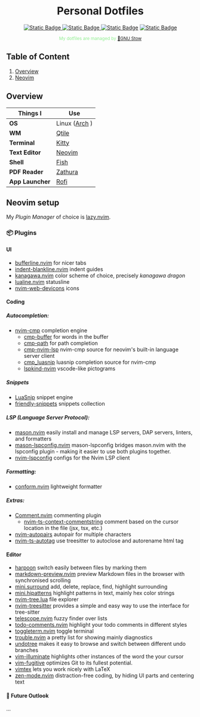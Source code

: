 <div align="center">

# Personal Dotfiles
<a href="https://docs.qtile.org"> ![Static Badge](https://img.shields.io/badge/QTILE-blue?style=for-the-badge) </a>
<a href="https://sw.kovidgoyal.net/kitty/"> ![Static Badge](https://img.shields.io/badge/KITTY-gray?style=for-the-badge)
<a href="https://github.com/tmux/tmux/wiki"> ![Static Badge](https://img.shields.io/badge/tmux-%2325C2A0?style=for-the-badge)</a>
<a href="https://neovim.io"> ![Static Badge](https://img.shields.io/badge/NEOVIM-%235FD700?style=for-the-badge)</a>
<p><sup style="color: #90EE90;">My dotfiles are managed by <a href="https://www.gnu.org/software/stow/"> 🐂GNU Stow</a> </sup></p>

</div>


## Table of Content

1. [Overview](#overview)
2. [Neovim](#neovim)

## Overview <a name="overview"></a>
| Things I   | Use    |
|--------------- | --------------- |
| **OS**   | Linux ([Arch](https://archlinux.org/) )   |
| **WM**   | [Qtile](./config/qtile/.config/qtile/)   |
| **Terminal**   | [ Kitty ](./config/kitty/.config/kitty/kitty.conf)   |
| **Text Editor**   | [ Neovim ](./config/nvim/.config/nvim/)   |
| **Shell**   | [ Fish ](./config/fish/.config/fish/)   |
| **PDF Reader**   |  [ Zathura ](./config/zathura/.config/zathura/zathurarc)  |
| **App Launcher**   |  [ Rofi ](./config/rofi/.config/rofi/)  |


## Neovim setup <a name="neovim"></a>
My *Plugin Manager* of choice is [lazy.nvim](https://github.com/folke/lazy.nvim).
### 📦 Plugins
#### UI
- [bufferline.nvim](https://github.com/akinsho/bufferline.nvim) for nicer tabs
- [indent-blankline.nvim](https://github.com/lukas-reineke/indent-blankline.nvim)
indent guides
- [kanagawa.nvim](https://github.com/rebelot/kanagawa.nvim) color scheme of
choice, precisely *kanagawa dragon*
- [lualine.nvim](https://github.com/nvim-lualine/lualine.nvim) statusline
- [nvim-web-devicons](https://github.com/nvim-tree/nvim-web-devicons) icons

#### Coding
##### Autocompletion:
- [nvim-cmp](https://github.com/hrsh7th/nvim-cmp) completion engine
    - [cmp-buffer](https://github.com/hrsh7th/cmp-buffer) for words in the buffer
    - [cmp-path](https://github.com/hrsh7th/cmp-path) for path completion
    - [cmp-nvim-lsp](https://github.com/hrsh7th/cmp-nvim-lsp)
    nvim-cmp source for neovim's built-in language server client
    - [cmp_luasnip](https://github.com/saadparwaiz1/cmp_luasnip) luasnip completion source for nvim-cmp
    - [lspkind-nvim](https://github.com/onsails/lspkind.nvim) vscode-like pictograms

##### Snippets
- [LuaSnip](https://github.com/L3MON4D3/LuaSnip) snippet engine 
- [friendly-snippets](https://github.com/rafamadriz/friendly-snippets) snippets collection


##### LSP (Language Server Protocol):
- [mason.nvim](https://github.com/williamboman/mason.nvim)
easily install and manage LSP servers, DAP servers, linters, and formatters
- [mason-lspconfig.nvim](https://github.com/williamboman/mason-lspconfig.nvim)
mason-lspconfig bridges mason.nvim with the lspconfig plugin - making it easier to use both plugins together.
- [nvim-lspconfig](https://github.com/neovim/nvim-lspconfig)
configs for the Nvim LSP client

##### Formatting:
- [conform.nvim](https://github.com/stevearc/conform.nvim)
lightweight formatter

##### Extras:
- [Comment.nvim](https://github.com/numToStr/Comment.nvim) commenting plugin
    - [nvim-ts-context-commentstring](https://github.com/JoosepAlviste/nvim-ts-context-commentstring)
comment based on the cursor location in the file (jsx, tsx, etc.)
- [nvim-autopairs](https://github.com/windwp/nvim-autopairs?tab=readme-ov-file)
autopair for multiple characters
- [nvim-ts-autotag](https://github.com/windwp/nvim-ts-autotag)
use treesitter to autoclose and autorename html tag


#### Editor
- [harpoon](https://github.com/ThePrimeagen/harpoon)
switch easily between files by marking them
- [markdown-preview.nvim](https://github.com/iamcco/markdown-preview.nvim)
preview Markdown files in the browser with synchronised scrolling
- [mini.surround](https://github.com/echasnovski/mini.surround)
add, delete, replace, find, highlight surrounding
- [mini.hipatterns](https://github.com/echasnovski/mini.hipatterns) 
highlight patterns in text, mainly hex color strings
- [nvim-tree.lua](https://github.com/nvim-tree/nvim-tree.lua) file explorer
- [nvim-treesitter](https://github.com/nvim-treesitter/nvim-treesitter)
provides a simple and easy way to use the interface for tree-sitter
- [telescope.nvim](https://github.com/nvim-telescope/telescope.nvim)
fuzzy finder over lists
- [todo-comments.nvim](https://github.com/folke/todo-comments.nvim)
highlight your todo comments in different styles
- [toggleterm.nvim](https://github.com/akinsho/toggleterm.nvim)
toggle terminal
- [trouble.nvim](https://github.com/folke/trouble.nvim) 
a pretty list for showing mainly diagnostics
- [undotree](https://github.com/mbbill/undotree)
makes it easy to browse and switch between different undo branches
- [vim-illuminate](https://github.com/RRethy/vim-illuminate) 
highlights other instances of the word the your cursor
- [vim-fugitive](https://github.com/tpope/vim-fugitive)
optimizes Git to its fullest potential.
- [vimtex](https://github.com/lervag/vimtex) lets you work nicely with LaTeX
- [zen-mode.nvim](https://github.com/folke/zen-mode.nvim) 
distraction-free coding, by hiding UI parts and centering text


####  🌠 Future Outlook
...

